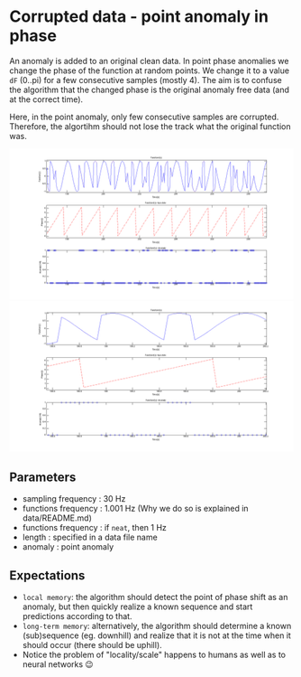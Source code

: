 # Corrupted data - point anomaly in phase

An anomaly is added to an original clean data. In point phase anomalies we change the phase of the function at random points. We change it to a value `dF` (0..pi) for a few consecutive samples (mostly 4). The aim is to confuse the algorithm that the changed phase is the original anomaly free data (and at the correct time). 

Here, in the point anomaly, only few consecutive samples are corrupted. Therefore, the algortihm should not lose the track what the original function was. 

![Example](./_OVERVIEW.png) 
![Example](./_EXAMPLE.png) 

## Parameters
- sampling frequency : 30 Hz
- functions frequency : 1.001 Hz (Why we do so is explained in data/README.md)
- functions frequency : if `neat`, then 1 Hz
- length : specified in a data file name
- anomaly : point anomaly

## Expectations

- `local memory`: the algorithm should detect the point of phase shift as an anomaly, but then quickly realize a known sequence and start predictions according to that.
- `long-term memory`: alternatively, the algorithm should determine a known (sub)sequence (eg. downhill) and realize that it is not at the time when it should occur (there should be uphill).
- Notice the problem of "locality/scale" happens to humans as well as to neural networks :wink:

